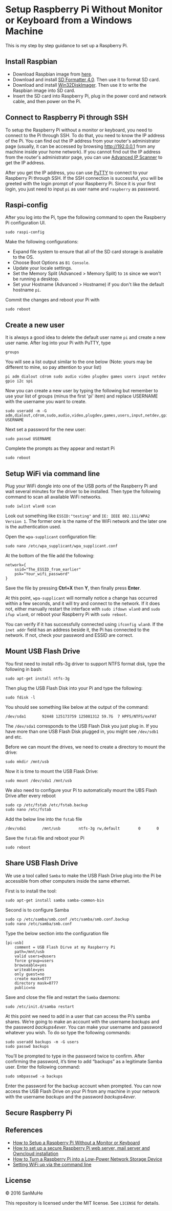 # Setup Raspberry Pi Without Monitor or Keyboard from a Windows Machine
This is my step by step guidance to set up a Raspberry Pi.

## Install Raspbian

* Download Raspbian image from [here](http://www.raspberrypi.org/downloads/).
* Download and install [SD Formatter 4.0](https://www.sdcard.org/downloads/formatter_4/). Then use it to format SD card.
* Download and install [Win32DiskImager](http://sourceforge.net/projects/win32diskimager/). Then use it to write the Raspbian image into SD card.  
* Insert the SD card into Raspberry Pi, plug in the power cord and network cable, and then power on the Pi.

## Connect to Raspberry Pi through SSH

To setup the Raspberry Pi without a monitor or keyboard, you need to connect to the Pi through SSH.
To do that, you need to know the IP address of the Pi. You can find out the IP address from
your router's administrator page (usually, it can be accessed by browsing http://192.0.0.1 from any
machine inside your home network). If you cannot find out the IP address from the router's administrator page,
you can use [Advanced IP Scanner](http://www.advanced-ip-scanner.com/) to get the IP address. 


After you get the IP address, you can use [PuTTY](http://www.putty.org/) to connect to your Raspberry Pi through SSH.
If the SSH connection is successful, you will be greeted with the login prompt of your Raspberry Pi.
Since it is your first login, you just need to input `pi` as user name and `raspberry` as password.

## Raspi-config

After you log into the Pi, type the following command to open the Raspberry Pi configuration UI.
```
sudo raspi-config
```
Make the following configurations:

* Expand file system to ensure that all of the SD card storage is available to the OS.
* Choose Boot Options as `B1 Console`.
* Update your locale settings.
* Set the Memory Split (Advanced > Memory Split) to `16` since we won't be running a desktop. 
* Set your Hostname (Advanced > Hostname) if you don't like the default hostname `pi`.

Commit the changes and reboot your Pi with
```
sudo reboot
```

## Create a new user

It is always a good idea to delete the default user name `pi` and create a new user name.
After log into your Pi with PuTTY, type
```
groups
```
You will see a list output similar to the one below (Note: yours may be different to mine, so
pay attention to your list)
```
pi adm dialout cdrom sudo audio video plugdev games users input netdev gpio i2c spi
```
Now you can create a new user by typing the following but remember to use your list of 
groups (minus the first 'pi' item) and replace USERNAME with the username you want to create.

```
sudo useradd -m -G adm,dialout,cdrom,sudo,audio,video,plugdev,games,users,input,netdev,gpio,i2c,spi USERNAME
```

Next set a password for the new user:

```
sudo passwd USERNAME
```

Complete the prompts as they appear and restart Pi
```
sudo reboot
```

## Setup WiFi via command line

Plug your WiFi dongle into one of the USB ports of the Raspberry Pi and wait several minutes for the driver to be installed.
Then type the following command to scan all available WiFi networks.
```
sudo iwlist wlan0 scan
```
Look out something like `ESSID:"testing"` and `IE: IEEE 802.11i/WPA2 Version 1`. 
The former one is the name of the WiFi network and the later one is the authentication used.

Open the `wpa-supplicant` configuration file:
```
sudo nano /etc/wpa_supplicant/wpa_supplicant.conf
```
At the bottom of the file add the following:
```
network={
    ssid="The_ESSID_from_earlier"
    psk="Your_wifi_password"
}
```
Save the file by pressing **Ctrl+X** then **Y**, then finally press **Enter**.

At this point, `wpa-supplicant` will normally notice a change has occurred within a few seconds, 
and it will try and connect to the network. If it does not, either manually restart the interface 
with `sudo ifdown wlan0` and `sudo ifup wlan0`, or reboot your Raspberry Pi with `sudo reboot`. 

You can verify if it has successfully connected using `ifconfig wlan0`. 
If the `inet addr` field has an address beside it, the Pi has connected to the network. 
If not, check your password and ESSID are correct. 

## Mount USB Flash Drive

You first need to install ntfs-3g driver to support NTFS format disk, type the following in bash:
```
sudo apt-get install ntfs-3g
```
Then plug the USB Flash Disk into your Pi and type the following:
```
sudo fdisk -l
```
You should see something like below at the output of the command:
```
/dev/sda1       92448 125173759 125081312 59.7G  7 HPFS/NTFS/exFAT
```
The `/dev/sda1` corresponds to the USB Flash Disk you just plug in. 
If you have more than one USB Flash Disk plugged in, you might see `/dev/sdb1` and etc.

Before we can mount the drives, we need to create a directory to mount the drive:
```
sudo mkdir /mnt/usb
```
Now it is time to mount the USB Flask Drive:
```
sudo mount /dev/sda1 /mnt/usb
```
We also need to configure your Pi to automatically mount the UBS Flash Drive after every reboot
```
sudo cp /etc/fstab /etc/fstab.backup
sudo nano /etc/fstab
```
Add the below line into the `fstab` file
```
/dev/sda1       /mnt/usb        ntfs-3g rw,default        0       0
```
Save the `fstab` file and reboot your Pi
```
sudo reboot
```

## Share USB Flash Drive 

We use a tool called `Samba` to make the USB Flash Drive plug into the Pi be accessible from other
computers inside the same ethernet. 

First is to install the tool:
```
sudo apt-get install samba samba-common-bin
```

Second is to configure Samba
```
sudo cp /etc/samba/smb.conf /etc/samba/smb.conf.backup
sudo nano /etc/samba/smb.conf
```
Type the below section into the configuration file
```
[pi-usb]
    comment = USB Flash Dirve at my Raspberry Pi
    path=/mnt/usb
    valid users=@users
    force group=users
    browseable=yes
    writeable=yes
    only guest=no
    create mask=0777
    directory mask=0777
    public=no
```
Save and close the file and restart the `Samba` daemons:
```
sudo /etc/init.d/samba restart
```
At this point we need to add in a user that can access the Pi’s samba shares. 
We’re going to make an account with the username *backups* and the password *backups4ever*. 
You can make your username and password whatever you wish. 
To do so type the following commands:
```
sudo useradd backups -m -G users
sudo passwd backups
```
You’ll be prompted to type in the password twice to confirm. 
After confirming the password, it’s time to add “backups” as a legitimate Samba user. 
Enter the following command:
```
sudo smbpasswd -a backups
```
Enter the password for the backup account when prompted. You can now access the USB Flash
Drive on your Pi from any machine in your network with the username *backups* and the password *backups4ever*.

## Secure Raspberry Pi
## References

* [How to Setup a Raspberry Pi Without a Monitor or Keyboard](http://www.circuitbasics.com/raspberry-pi-basics-setup-without-monitor-keyboard-headless-mode/)
* [How to set up a secure Raspberry Pi web server, mail server and Owncloud installation](https://www.pestmeester.nl/index.html)
* [How to Turn a Raspberry Pi into a Low-Power Network Storage Device](http://www.howtogeek.com/139433/how-to-turn-a-raspberry-pi-into-a-low-power-network-storage-device/)
* [Setting WiFi up via the command line](https://www.raspberrypi.org/documentation/configuration/wireless/wireless-cli.md)

## License

&copy; 2016 SanMuHe

This repository is licensed under the MIT license. See `LICENSE` for details.